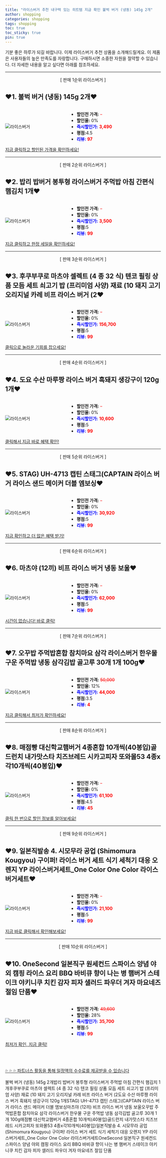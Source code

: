 ```yaml
---
title: "라이스버거 추천 내구력 있는 히트템 지금 확인 불벅 버거 (냉동) 145g 2개"
author: shopping
categories: shopping
tags: shopping
toc: true
toc_sticky: true
pin: true
---
```

기분 좋은 하루가 되길 바랍니다. 이제 라이스버거 추천 상품을 소개해드릴게요. 이 제품은 사용자들의 높은 만족도를 자랑합니다. 구매하시면 소중한 자원을 절약할 수 있습니다. 더 자세한 내용을 알고 싶다면 아래를 참조하세요.

---
<p class="toplist" style="margin: 0 auto; display: block; width: fit-content;">[ 판매 1순위 라이스버거 ]</p>

<h2><strong>❤️1. 불벅 버거 (냉동) 145g 2개❤️</strong></h2>

<div style="display: flex; align-items: center;">
    <div style="flex: 0.4;">
        <img src="https://thumbnail8.coupangcdn.com/thumbnails/remote/230x230ex/image/retail/images/d5ed720a-a8c8-446e-aaef-69340249e0bb7847151672839713843.png" alt="라이스버거" style="max-width: 100%;">
    </div>
    <div style="flex: 0.6; margin-left: 10px;">
        <ul>
            <li><strong>할인전 가격:</strong> <del style="color: red;">-</del></li>
            <li><strong>할인율:</strong> 0%</li>
            <li><span style='color:blue'><strong>즉시할인가:</strong></span> <span style='color:red'><strong>3,490</strong></span></li>
            <li><strong>평점:</strong>4.5</li>
            <li><span style='color:blue'><strong>리뷰:</strong></span> <span style='color:red'><strong>97</strong></span></li>
        </ul>
    </div>
</div>
<div class="center">
    <a href="https://selin100587.github.io?lptag=AF9450613&subid=githubio&pageKey=7887002732&traceid=V0-153&itemId=21582158348&vendorItemId=88633744660" class="myButton">
        지금 클릭하고 할인된 가격을 확인하세요!
    </a>
</div>


---
<p class="toplist" style="margin: 0 auto; display: block; width: fit-content;">[ 판매 2순위 라이스버거 ]</p>

<h2><strong>❤️2. 밥리 밥버거 봉투형 라이스버거 주먹밥 아침 간편식 햄김치 1개❤️</strong></h2>

<div style="display: flex; align-items: center;">
    <div style="flex: 0.4;">
        <img src="https://thumbnail9.coupangcdn.com/thumbnails/remote/230x230ex/image/vendor_inventory/9253/f20cb8ea1fab1588dce2cc5eb3007ef2cd5d925292fc3a928168e0ddc7a1.jpg" alt="라이스버거" style="max-width: 100%;">
    </div>
    <div style="flex: 0.6; margin-left: 10px;">
        <ul>
            <li><strong>할인전 가격:</strong> <del style="color: red;">-</del></li>
            <li><strong>할인율:</strong> 0%</li>
            <li><span style='color:blue'><strong>즉시할인가:</strong></span> <span style='color:red'><strong>3,500</strong></span></li>
            <li><strong>평점:</strong>5</li>
            <li><span style='color:blue'><strong>리뷰:</strong></span> <span style='color:red'><strong>99</strong></span></li>
        </ul>
    </div>
</div>
<div class="center">
    <a href="https://selin100587.github.io?lptag=AF9450613&subid=githubio&pageKey=7680662719&traceid=V0-153&itemId=20514351623&vendorItemId=87591950900" class="myButton">
        지금 클릭하고 한정 세일을 확인하세요!
    </a>
</div>


---
<p class="toplist" style="margin: 0 auto; display: block; width: fit-content;">[ 판매 3순위 라이스버거 ]</p>

<h2><strong>❤️3. 후쿠부쿠로 마츠야 셀렉트 (4 종 32 식) 텐코 필링 상품 모듬 세트 쇠고기 밥 (프리미엄 사양) 재료 (10 돼지 고기 오리지널 카레 비프 라이스 버거 (2❤️</strong></h2>

<div style="display: flex; align-items: center;">
    <div style="flex: 0.4;">
        <img src="https://thumbnail7.coupangcdn.com/thumbnails/remote/230x230ex/image/vendor_inventory/e5c3/8678cfa6d694959becb24906b7345ad2c4b048efcec36ffb378426c0e54f.jpg" alt="라이스버거" style="max-width: 100%;">
    </div>
    <div style="flex: 0.6; margin-left: 10px;">
        <ul>
            <li><strong>할인전 가격:</strong> <del style="color: red;">-</del></li>
            <li><strong>할인율:</strong> 0%</li>
            <li><span style='color:blue'><strong>즉시할인가:</strong></span> <span style='color:red'><strong>156,700</strong></span></li>
            <li><strong>평점:</strong>5</li>
            <li><span style='color:blue'><strong>리뷰:</strong></span> <span style='color:red'><strong>99</strong></span></li>
        </ul>
    </div>
</div>
<div class="center">
    <a href="https://selin100587.github.io?lptag=AF9450613&subid=githubio&pageKey=8111576112&traceid=V0-153&itemId=22979882715&vendorItemId=90013849227" class="myButton">
        클릭으로 놀라운 기회를 잡으세요!
    </a>
</div>


---
<p class="toplist" style="margin: 0 auto; display: block; width: fit-content;">[ 판매 4순위 라이스버거 ]</p>

<h2><strong>❤️4. 도요 수산 마루짱 라이스 버거 흑돼지 생강구이 120g 1개❤️</strong></h2>

<div style="display: flex; align-items: center;">
    <div style="flex: 0.4;">
        <img src="https://thumbnail7.coupangcdn.com/thumbnails/remote/230x230ex/image/vendor_inventory/8734/a9ab4f8be5eccc6686b5d693ff5de7961f0731a6db338b22e1c53ad33d90.jpg" alt="라이스버거" style="max-width: 100%;">
    </div>
    <div style="flex: 0.6; margin-left: 10px;">
        <ul>
            <li><strong>할인전 가격:</strong> <del style="color: red;">-</del></li>
            <li><strong>할인율:</strong> 0%</li>
            <li><span style='color:blue'><strong>즉시할인가:</strong></span> <span style='color:red'><strong>10,600</strong></span></li>
            <li><strong>평점:</strong>5</li>
            <li><span style='color:blue'><strong>리뷰:</strong></span> <span style='color:red'><strong>99</strong></span></li>
        </ul>
    </div>
</div>
<div class="center">
    <a href="https://selin100587.github.io?lptag=AF9450613&subid=githubio&pageKey=8022029137&traceid=V0-153&itemId=22416871060&vendorItemId=89461652322" class="myButton">
        클릭해서 지금 바로 혜택 확인!
    </a>
</div>


---
<p class="toplist" style="margin: 0 auto; display: block; width: fit-content;">[ 판매 5순위 라이스버거 ]</p>

<h2><strong>❤️5. STAG) UH-4713 캡틴 스태그(CAPTAIN 라이스 버거 라이스 샌드 메이커 더블 엠보싱❤️</strong></h2>

<div style="display: flex; align-items: center;">
    <div style="flex: 0.4;">
        <img src="https://thumbnail9.coupangcdn.com/thumbnails/remote/230x230ex/image/vendor_inventory/28f0/86141506d1e5db4de0202a1d26900f4f007c23cb45542926c90cfe5cabf3.jpg" alt="라이스버거" style="max-width: 100%;">
    </div>
    <div style="flex: 0.6; margin-left: 10px;">
        <ul>
            <li><strong>할인전 가격:</strong> <del style="color: red;">-</del></li>
            <li><strong>할인율:</strong> 0%</li>
            <li><span style='color:blue'><strong>즉시할인가:</strong></span> <span style='color:red'><strong>30,920</strong></span></li>
            <li><strong>평점:</strong>5</li>
            <li><span style='color:blue'><strong>리뷰:</strong></span> <span style='color:red'><strong>99</strong></span></li>
        </ul>
    </div>
</div>
<div class="center">
    <a href="https://selin100587.github.io?lptag=AF9450613&subid=githubio&pageKey=7596586868&traceid=V0-153&itemId=20085831737&vendorItemId=90679138396" class="myButton">
        지금 확인하고 더 많은 혜택 받기!
    </a>
</div>


---
<p class="toplist" style="margin: 0 auto; display: block; width: fit-content;">[ 판매 6순위 라이스버거 ]</p>

<h2><strong>❤️6. 마츠야 (12끼) 비프 라이스 버거 냉동 보울❤️</strong></h2>

<div style="display: flex; align-items: center;">
    <div style="flex: 0.4;">
        <img src="https://thumbnail8.coupangcdn.com/thumbnails/remote/230x230ex/image/vendor_inventory/1033/a9383bc2679a624e6479b8fd342c6e76a9543941c48f0db785261252e32f.jpg" alt="라이스버거" style="max-width: 100%;">
    </div>
    <div style="flex: 0.6; margin-left: 10px;">
        <ul>
            <li><strong>할인전 가격:</strong> <del style="color: red;">-</del></li>
            <li><strong>할인율:</strong> 0%</li>
            <li><span style='color:blue'><strong>즉시할인가:</strong></span> <span style='color:red'><strong>62,000</strong></span></li>
            <li><strong>평점:</strong>5</li>
            <li><span style='color:blue'><strong>리뷰:</strong></span> <span style='color:red'><strong>99</strong></span></li>
        </ul>
    </div>
</div>
<div class="center">
    <a href="https://selin100587.github.io?lptag=AF9450613&subid=githubio&pageKey=8111574902&traceid=V0-153&itemId=22979876336&vendorItemId=90013842814" class="myButton">
        시간이 없습니다! 바로 클릭!
    </a>
</div>


---
<p class="toplist" style="margin: 0 auto; display: block; width: fit-content;">[ 판매 7순위 라이스버거 ]</p>

<h2><strong>❤️7. 오꾸밥 주먹밥혼합 참치마요 삼각 라이스버거 한우물 구운 주먹밥 냉동 삼각김밥 골고루 30개 1개 100g❤️</strong></h2>

<div style="display: flex; align-items: center;">
    <div style="flex: 0.4;">
        <img src="https://thumbnail9.coupangcdn.com/thumbnails/remote/230x230ex/image/vendor_inventory/0037/54ebcd02c4e3be47a69968bfb35bb64f6084e526b27a8a947dc98e084102.png" alt="라이스버거" style="max-width: 100%;">
    </div>
    <div style="flex: 0.6; margin-left: 10px;">
        <ul>
            <li><strong>할인전 가격:</strong> <del style="color: red;">50,000</del></li>
            <li><strong>할인율:</strong> 12%</li>
            <li><span style='color:blue'><strong>즉시할인가:</strong></span> <span style='color:red'><strong>44,000</strong></span></li>
            <li><strong>평점:</strong>3.5</li>
            <li><span style='color:blue'><strong>리뷰:</strong></span> <span style='color:red'><strong>4</strong></span></li>
        </ul>
    </div>
</div>
<div class="center">
    <a href="https://selin100587.github.io?lptag=AF9450613&subid=githubio&pageKey=6714914161&traceid=V0-153&itemId=15600860709&vendorItemId=82819218464" class="myButton">
        지금 클릭해서 최저가 확인하세요!
    </a>
</div>


---
<p class="toplist" style="margin: 0 auto; display: block; width: fit-content;">[ 판매 8순위 라이스버거 ]</p>

<h2><strong>❤️8. 매점빵 대신학교햄버거 4종혼합 10개씩(40봉입)골드런치 내가맛스타 치즈브레드 시카고피자 또와몰53 4종x각10개씩(40봉입)❤️</strong></h2>

<div style="display: flex; align-items: center;">
    <div style="flex: 0.4;">
        <img src="https://thumbnail8.coupangcdn.com/thumbnails/remote/230x230ex/image/vendor_inventory/6cdf/1f327de7e7d4cc9bfb8d14e71a0dd4baa38a18ca18150b5fd03bdeba42e2.jpg" alt="라이스버거" style="max-width: 100%;">
    </div>
    <div style="flex: 0.6; margin-left: 10px;">
        <ul>
            <li><strong>할인전 가격:</strong> <del style="color: red;">-</del></li>
            <li><strong>할인율:</strong> 0%</li>
            <li><span style='color:blue'><strong>즉시할인가:</strong></span> <span style='color:red'><strong>61,100</strong></span></li>
            <li><strong>평점:</strong>4.5</li>
            <li><span style='color:blue'><strong>리뷰:</strong></span> <span style='color:red'><strong>45</strong></span></li>
        </ul>
    </div>
</div>
<div class="center">
    <a href="https://selin100587.github.io?lptag=AF9450613&subid=githubio&pageKey=6433804646&traceid=V0-153&itemId=13895235575&vendorItemId=81144855300" class="myButton">
        클릭 한 번으로 할인 정보를 알아보세요!
    </a>
</div>


---
<p class="toplist" style="margin: 0 auto; display: block; width: fit-content;">[ 판매 9순위 라이스버거 ]</p>

<h2><strong>❤️9. 일본직발송 4. 시모무라 공업 (Shimomura Kougyou) 구이퍼! 라이스 버거 세트 식기 세척기 대응 오렌지 YP 라이스버거세트_One Color One Color 라이스버거세트❤️</strong></h2>

<div style="display: flex; align-items: center;">
    <div style="flex: 0.4;">
        <img src="https://thumbnail6.coupangcdn.com/thumbnails/remote/230x230ex/image/vendor_inventory/6277/881803fd945906c89e30822acef5ba26df6149f95693c4e1db58c002a00b.jpg" alt="라이스버거" style="max-width: 100%;">
    </div>
    <div style="flex: 0.6; margin-left: 10px;">
        <ul>
            <li><strong>할인전 가격:</strong> <del style="color: red;">-</del></li>
            <li><strong>할인율:</strong> 0%</li>
            <li><span style='color:blue'><strong>즉시할인가:</strong></span> <span style='color:red'><strong>21,100</strong></span></li>
            <li><strong>평점:</strong>5</li>
            <li><span style='color:blue'><strong>리뷰:</strong></span> <span style='color:red'><strong>99</strong></span></li>
        </ul>
    </div>
</div>
<div class="center">
    <a href="https://selin100587.github.io?lptag=AF9450613&subid=githubio&pageKey=5844652563&traceid=V0-153&itemId=10153333974&vendorItemId=77436018798" class="myButton">
        지금 바로 클릭해서 확인해보세요!
    </a>
</div>


---
<p class="toplist" style="margin: 0 auto; display: block; width: fit-content;">[ 판매 10순위 라이스버거 ]</p>

<h2><strong>❤️10. OneSecond 일본직구 원세컨드 스파이스 양념 야외 캠핑 라이스 요리 BBQ 바비큐 향이 나는 병 햄버거 스테이크 야키니쿠 치킨 감자 피자 샐러드 파우더 겨자 마요네즈 절임 단품❤️</strong></h2>

<div style="display: flex; align-items: center;">
    <div style="flex: 0.4;">
        <img src="https://thumbnail10.coupangcdn.com/thumbnails/remote/230x230ex/image/vendor_inventory/e025/b9931dc5c43ec655ad90013e887d5af9419c85cf7555966d4b31076df104.jpg" alt="라이스버거" style="max-width: 100%;">
    </div>
    <div style="flex: 0.6; margin-left: 10px;">
        <ul>
            <li><strong>할인전 가격:</strong> <del style="color: red;">49,600</del></li>
            <li><strong>할인율:</strong> 28%</li>
            <li><span style='color:blue'><strong>즉시할인가:</strong></span> <span style='color:red'><strong>35,700</strong></span></li>
            <li><strong>평점:</strong>5</li>
            <li><span style='color:blue'><strong>리뷰:</strong></span> <span style='color:red'><strong>99</strong></span></li>
        </ul>
    </div>
</div>
<div class="center">
    <a href="https://selin100587.github.io?lptag=AF9450613&subid=githubio&pageKey=7899183637&traceid=V0-153&itemId=18142001769&vendorItemId=88705755792" class="myButton">
        최저가 확인, 지금 클릭!
    </a>
</div>

<br><br><br>[💦 💦 💦 파트너스 활동을 통해 일정액의 수수료를 제공받을 수 있습니다](https://link.coupang.com/a/bcpT2c)<br><br>불벅 버거 (냉동) 145g 2개밥리 밥버거 봉투형 라이스버거 주먹밥 아침 간편식 햄김치 1개후쿠부쿠로 마츠야 셀렉트 (4 종 32 식) 텐코 필링 상품 모듬 세트 쇠고기 밥 (프리미엄 사양) 재료 (10 돼지 고기 오리지널 카레 비프 라이스 버거 (2도요 수산 마루짱 라이스 버거 흑돼지 생강구이 120g 1개STAG) UH-4713 캡틴 스태그(CAPTAIN 라이스 버거 라이스 샌드 메이커 더블 엠보싱마츠야 (12끼) 비프 라이스 버거 냉동 보울오꾸밥 주먹밥혼합 참치마요 삼각 라이스버거 한우물 구운 주먹밥 냉동 삼각김밥 골고루 30개 1개 100g매점빵 대신학교햄버거 4종혼합 10개씩(40봉입)골드런치 내가맛스타 치즈브레드 시카고피자 또와몰53 4종x각10개씩(40봉입)일본직발송 4. 시모무라 공업 (Shimomura Kougyou) 구이퍼! 라이스 버거 세트 식기 세척기 대응 오렌지 YP 라이스버거세트_One Color One Color 라이스버거세트OneSecond 일본직구 원세컨드 스파이스 양념 야외 캠핑 라이스 요리 BBQ 바비큐 향이 나는 병 햄버거 스테이크 야키니쿠 치킨 감자 피자 샐러드 파우더 겨자 마요네즈 절임 단품